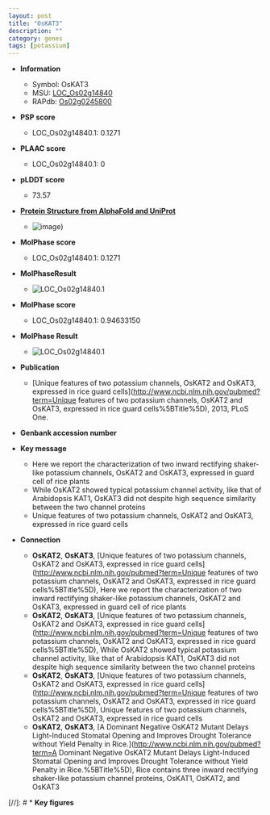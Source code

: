 ```yaml
---
layout: post
title: "OsKAT3"
description: ""
category: genes
tags: [potassium]
---
```


* **Information**  
    + Symbol: OsKAT3  
    + MSU: [LOC_Os02g14840](http://rice.plantbiology.msu.edu/cgi-bin/ORF_infopage.cgi?orf=LOC_Os02g14840)  
    + RAPdb: [Os02g0245800](http://rapdb.dna.affrc.go.jp/viewer/gbrowse_details/irgsp1?name=Os02g0245800)  

* **PSP score**  
    + LOC_Os02g14840.1: 0.1271 

* **PLAAC score**  
    + LOC_Os02g14840.1: 0 

* **pLDDT score**
    + 73.57

* **[Protein Structure from AlphaFold and UniProt](https://www.uniprot.org/uniprotkb/Q6K3T2/entry#structure)**
    + ![image](https://ricepsp.github.io/images/Q6/AF-Q6K3T2-F1.png))

* **MolPhase score**
    + LOC_Os02g14840.1: 0.1271

* **MolPhaseResult**
    + ![LOC_Os02g14840.1](https://ricepsp.github.io/pictures/LOC_Os02g/LOC_Os02g14840.1.png)

* **MolPhase score**
    + LOC_Os02g14840.1: 0.94633150

* **MolPhase Result**
    + ![LOC_Os02g14840.1](https://304243504.github.io/Pictures/LOC_Os02g/LOC_Os02g14840.1.png)

* **Publication**  
    + [Unique features of two potassium channels, OsKAT2 and OsKAT3, expressed in rice guard cells](http://www.ncbi.nlm.nih.gov/pubmed?term=Unique features of two potassium channels, OsKAT2 and OsKAT3, expressed in rice guard cells%5BTitle%5D), 2013, PLoS One.

* **Genbank accession number**  

* **Key message**  
    + Here we report the characterization of two inward rectifying shaker-like potassium channels, OsKAT2 and OsKAT3, expressed in guard cell of rice plants
    + While OsKAT2 showed typical potassium channel activity, like that of Arabidopsis KAT1, OsKAT3 did not despite high sequence similarity between the two channel proteins
    + Unique features of two potassium channels, OsKAT2 and OsKAT3, expressed in rice guard cells

* **Connection**  
    + __OsKAT2__, __OsKAT3__, [Unique features of two potassium channels, OsKAT2 and OsKAT3, expressed in rice guard cells](http://www.ncbi.nlm.nih.gov/pubmed?term=Unique features of two potassium channels, OsKAT2 and OsKAT3, expressed in rice guard cells%5BTitle%5D), Here we report the characterization of two inward rectifying shaker-like potassium channels, OsKAT2 and OsKAT3, expressed in guard cell of rice plants
    + __OsKAT2__, __OsKAT3__, [Unique features of two potassium channels, OsKAT2 and OsKAT3, expressed in rice guard cells](http://www.ncbi.nlm.nih.gov/pubmed?term=Unique features of two potassium channels, OsKAT2 and OsKAT3, expressed in rice guard cells%5BTitle%5D), While OsKAT2 showed typical potassium channel activity, like that of Arabidopsis KAT1, OsKAT3 did not despite high sequence similarity between the two channel proteins
    + __OsKAT2__, __OsKAT3__, [Unique features of two potassium channels, OsKAT2 and OsKAT3, expressed in rice guard cells](http://www.ncbi.nlm.nih.gov/pubmed?term=Unique features of two potassium channels, OsKAT2 and OsKAT3, expressed in rice guard cells%5BTitle%5D), Unique features of two potassium channels, OsKAT2 and OsKAT3, expressed in rice guard cells
    + __OsKAT2__, __OsKAT3__, [A Dominant Negative OsKAT2 Mutant Delays Light-Induced Stomatal Opening and Improves Drought Tolerance without Yield Penalty in Rice.](http://www.ncbi.nlm.nih.gov/pubmed?term=A Dominant Negative OsKAT2 Mutant Delays Light-Induced Stomatal Opening and Improves Drought Tolerance without Yield Penalty in Rice.%5BTitle%5D),  Rice contains three inward rectifying shaker-like potassium channel proteins, OsKAT1, OsKAT2, and OsKAT3

[//]: # * **Key figures**  



